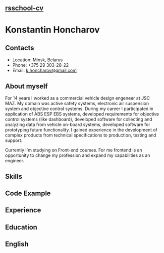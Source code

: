 ## [rsschool-cv](https://khoncharov.github.io/rsschool-cv/cv)

# Konstantin Honcharov

## Contacts

- Location: Minsk, Belarus
- Phone: +375 29 303-28-22
- Email: k.honcharov@gmail.com

## About myself

For 14 years I worked as a commercial vehicle design engeneer at JSC MAZ. My domain was active safety systems, electronic air suspension system and objective control systems. During my career I participated in application of ABS ESP EBS systems, developed requirements for objective control systems (like dashboard), developed software for collecting and analyzing data from vehicle on-board systems, developed software for prototyping future functionality. I gained experience in the development of complex products from technical specifications to production, testing and support.

Currently I'm studying on Front-end courses. For me frontend is an opportunity to change my profession and expand my capabilities as an engineer.

## Skills

## Code Example

## Experience

## Education

## English
